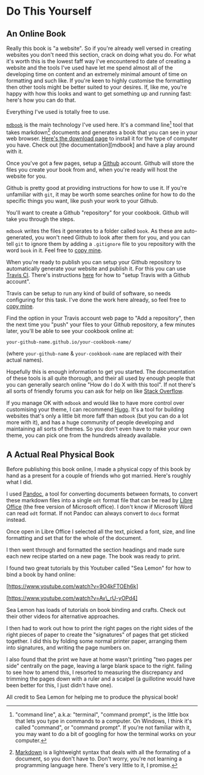 # Do This Yourself

## An Online Book

Really this book is "a website".  So if you're already well versed in creating
websites you don't need this section, crack on doing what you do. For what it's
worth this is the lowest faff way I've encountered to date of creating a
website and the tools I've used have let me spend almost all of the developing
time on content and an extremely minimal amount of time on formatting and such
like. If you're keen to highly customise the formatting then other tools might
be better suited to your desires.  If, like me, you're happy with how this
looks and want to get something up and running fast: here's how you can do
that.

Everything I've used is totally free to use.

[`mdbook`][mddoc] is the main technology I've used here. It's a command
line[^cl] tool that takes markdown[^md] documents and generates a book that you
can see in your web browser. [Here's the download page][mdbin] to install it
for the type of computer you have. Check out [the documentation][mdbook] and
have a play around with it.

Once you've got a few pages, setup a [Github][github] account.  Github will
store the files you create your book from and, when you're ready will host the
website for you.

Github is pretty good at providing instructions for how to use it.  If you're
unfamiliar with `git`, it may be worth some searches online for how to do the
specific things you want, like push your work to your Github.

You'll want to create a Github "repository" for your cookbook.  Github will
take you through the steps.

`mdbook` writes the files it generates to a folder called `book`.  As these are
auto-generated, you won't need Github to look after them for you, and you can
tell `git` to ignore them by adding a `.gitignore` file to you repository with
the word `book` in it.  Feel free to [copy mine][mygitignore].

When you're ready to publish you can setup your Github repository to
automatically generate your website and publish it.  For this you can use
[Travis CI][travis].  There's instructions [here][travisgithub] for how to
"setup Travis with a Github account".

Travis can be setup to run any kind of build of software, so needs configuring
for this task.  I've done the work here already, so feel free to [copy
mine][mytravis].

Find the option in your Travis account web page to "Add a repository", then the
next time you "push" your files to your Github repository, a few minutes later,
you'll be able to see your cookbook online at:

```text
your-github-name.github.io/your-cookbook-name/
```

(where `your-github-name` & `your-cookbook-name` are replaced with their actual
names).

Hopefully this is enough information to get you started.  The documentation of
these tools is all quite thorough, and their all used by enough people that you
can generally search online "How do I do X with this tool".  If not there's all
sorts of friendly forums you can ask for help on like [Stack Overflow][so].

If you manage OK with `mdbook` and would like to have more control over
customising your theme, I can recommend [Hugo][hugo].  It's a tool for building
websites that's only a little bit more faff than `mdbook` (but you can do a lot
more with it), and has a huge community of people developing and maintaining
all sorts of themes.  So you don't even have to make your own theme, you can
pick one from the hundreds already available.

[so]: https://stackoverflow.com/
[travisgithub]: https://docs.travis-ci.com/user/tutorial/#to-get-started-with-travis-ci-using-github
[travis]: https://travis-ci.org/
[github]: https://github.com/
[mddoc]: https://rust-lang.github.io/mdBook/index.html
[mdgit]: https://github.com/rust-lang/mdBook
[mdbin]: https://github.com/rust-lang/mdBook/releases
[hugo]: https://gohugo.io/
[markdown]: https://learnxinyminutes.com/docs/markdown/
[mygithub]: https://github.com/tarquin-the-brave/not-a-v-word-cookbook
[mytravis]: https://github.com/tarquin-the-brave/not-a-v-word-cookbook/blob/master/.travis.yml
[mygitignore]: https://github.com/tarquin-the-brave/not-a-v-word-cookbook/blob/master/.gitignore

## A Actual Real Physical Book

Before publishing this book online, I made a physical copy of this book by hand
as a present for a couple of friends who got married.  Here's roughly what I
did.

I used [Pandoc][pandoc], a tool for converting documents between formats, to
convert these markdown files into a single `odt` format file that can be read
by [Libre Office][lo] (the free version of Microsoft office).  I don't know if
Microsoft Word can read `odt` format.  If not Pandoc can always convert to
`docx` format instead.

Once open in Libre Office I selected all the text, picked a font, size, and
line formatting and set that for the whole of the document.

I then went through and formatted the section headings and made sure each new
recipe started on a new page. The book was ready to print.

I found two great tutorials by this Youtuber called "Sea Lemon" for how to bind
a book by hand online:

[https://www.youtube.com/watch?v=9O4kFTOEh6k]

[https://www.youtube.com/watch?v=Av\_rU-yOPd4]

Sea Lemon has loads of tutorials on book binding and crafts.  Check out their
other videos for alternative approaches.

I then had to work out how to print the right pages on the right sides of the
right pieces of paper to create the "signatures" of pages that get sticked
together.  I did this by folding some normal printer paper, arranging them into
signatures, and writing the page numbers on.

I also found that the print we have at home wasn't printing "two pages per
side" centrally on the page, leaving a large blank space to the right. failing
to see how to amend this, I resorted to measuring the discrepancy and trimming
the pages down with a ruler and a scalpel (a guillotine would have been better
for this, I just didn't have one).

All credit to Sea Lemon for helping me to produce the physical book!

[lo]: https://www.libreoffice.org/
[pandoc]: https://pandoc.org/

[^cl]: "command line", a.k.a: "terminal", "command prompt", is the little box
  that lets you type in commands to a computer.  On Windows, I think it's
  called "command", or "command prompt".  If you're not familiar with it, you
  may want to do a bit of googling for how the terminal works on your computer.

[^md]: [Markdown][markdown] is a lightweight syntax that deals with all the
  formating of a document, so you don't have to.  Don't worry, you're not
  learning a programming language here.  There's very little to it, I promise.
